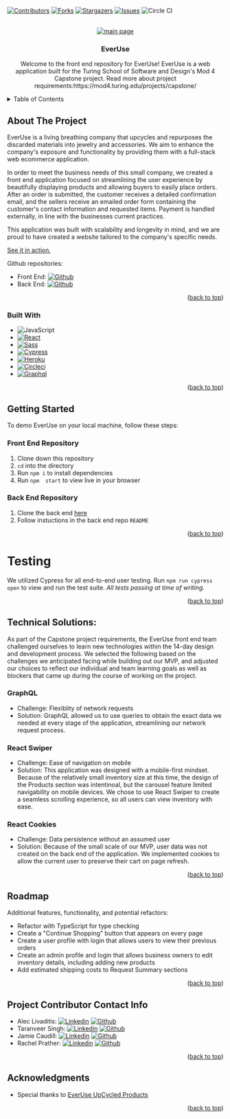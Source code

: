 <a name="readme-top"></a>

<!-- PROJECT SHIELDS -->
[![Contributors][contributors-shield]][contributors-url]
[![Forks][forks-shield]][forks-url]
[![Stargazers][stars-shield]][stars-url]
[![Issues][issues-shield]][issues-url]
![Circle CI][circleci-badge]


<!-- PROJECT LOGO -->
<br />
<div align="center">
  <a href="https://everuse-fe-c2ebec288f10.herokuapp.com/">
    <img src="https://user-images.githubusercontent.com/118572701/265548814-8cc28897-0066-40a7-9f92-bb25de9c3247.png" alt="main page">
  </a>
  <h3 align="center">EverUse</h3>
  <p align="center">
    Welcome to the front end repository for EverUse!
    EverUse is a web application built for the Turing School of Software and Design's Mod 4 Capstone project. Read more about project requirements:https://mod4.turing.edu/projects/capstone/
</div>


<!-- TABLE OF CONTENTS -->
<details>
  <summary>Table of Contents</summary>
  <ol>
    <li>
      <a href="#about-the-project">About The Project</a>
      <ul>
        <li><a href="#built-with">Built With</a></li>
      </ul>
    </li>
    <li>
      <a href="#getting-started">Getting Started</a>
      <ul>
        <li><a href="#Front End Repository">Front End Repository</a></li>
        <li><a href="#Back End Repository">Back End Repository</a></li>
      </ul>
    </li>
    <li><a href="#testing">Testing</a></li>
    <li><a href="#Technical Solutions">Technical Solutions</a></li>
    <li><a href="#Roadmap">Roadmap</a></li
    <li><a href="#Project Contributor Contact Info">Project Contributor Contact Info</a></li>
    <li><a href="#acknowledgments">Acknowledgments</a></li>
  </ol>
</details>



<!-- ABOUT THE PROJECT -->
## About The Project

EverUse is a living breathing company that upcycles and repurposes the discarded materials into jewelry and accessories. We aim to enhance the company's exposure and functionality by providing them with a full-stack web ecommerce application.

In order to meet the business needs of this small company, we created a front end application focused on streamlining the user experience by beautifully displaying products and allowing buyers to easily place orders. After an order is submitted, the customer receives a detailed confirmation email, and the sellers receive an emailed order form containing the customer's contact information and requested items. Payment is handled externally, in line with the businesses current practices. 

This application was built with scalability and longevity in mind, and we are proud to have created a website tailored to the company's specific needs.

[See it in action.](https://everuse-fe-c2ebec288f10.herokuapp.com/)

Github repositories:
* Front End: [![Github][Github]][project-fe-gh-url]
* Back End:  [![Github][Github]][project-be-gh-url]

<p align="right">(<a href="#readme-top">back to top</a>)</p>



### Built With

* ![JavaScript][JavaScript]
* [![React][React]][React-url]
* [![Sass][Sass]][Sass-url]
* [![Cypress][Cypress]][Cypress-url]
* [![Heroku][Heroku]][Heroku-url]
* [![Circleci][Circleci]][CircleCI-url]
* [![Graphql][GraphQL]][GraphQL-url]

<p align="right">(<a href="#readme-top">back to top</a>)</p>

<!-- GETTING STARTED -->
## Getting Started

To demo EverUse on your local machine, follow these steps:

### Front End Repository
1. Clone down this repository
1. `cd` into the directory
1. Run `npm i` to install dependencies
1. Run `npm  start` to view live in your browser

### Back End Repository
1. Clone the back end [here](https://github.com/EverUse/EverUse-BE)
1. Follow instuctions in the back end repo `README`

<p align="right">(<a href="#readme-top">back to top</a>)</p>


<!-- Testing -->
# Testing
We utilized Cypress for all end-to-end user testing.
Run `npm run cypress open` to view and run the test suite. 
*All tests passing at time of writing.*

<p align="right">(<a href="#readme-top">back to top</a>)</p>


<!-- Technical Solutions -->
## Technical Solutions:
As part of the Capstone project requirements, the EverUse front end team challenged ourselves to learn new technologies within the 14-day design and development process. We selected the following based on the challenges we anticipated facing while building out our MVP, and adjusted our choices to reflect our individual and team learning goals as well as blockers that came up during the course of working on the project.

### GraphQL
* Challenge: Flexiblity of network requests
* Solution: GraphQL allowed us to use queries to obtain the exact data we needed at every stage of the application, streamlining our network request process.

### React Swiper
* Challenge: Ease of navigation on mobile
* Solution: This application was designed with a mobile-first mindset. Because of the relatively small inventory size at this time, the design of the Products section was intentinoal, but the carousel feature limited navigability on mobile devices. We chose to use React Swiper to create a seamless scrolling experience, so all users can view inventory with ease.

### React Cookies
* Challenge: Data persistence without an assumed user
* Solution: Because of the small scale of our MVP, user data was not created on the back end of the application. We implemented cookies to allow the current user to preserve their cart on page refresh. 

<p align="right">(<a href="#readme-top">back to top</a>)</p>

<!-- Roadmap -->
## Roadmap
Additional features, functionality, and potential refactors:
  * Refactor with TypeScript for type checking
  * Create a "Continue Shopping" button that appears on every page
  * Create a user profile with login that allows users to view their previous orders
  * Create an admin profile and login that allows business owners to edit inventory details, including adding new products
  * Add estimated shipping costs to Request Summary sections

<p align="right">(<a href="#readme-top">back to top</a>)</p>

<!-- CONTACT -->
## Project Contributor Contact Info
* Alec Livaditis: [![Linkedin][Linkedin-shield]][alec-li-url] [![Github][Github]][alec-gh-url]
* Taranveer Singh: [![Linkedin][Linkedin-shield]][taranveer-li-url] [![Github][Github]][taranveer-gh-url]
* Jamie Caudill: [![Linkedin][Linkedin-shield]][jamie-li-url] [![Github][Github]][jamie-gh-url]
* Rachel Prather: [![Linkedin][Linkedin-shield]][rachel-li-url] [![Github][Github]][rachel-gh-url]

<p align="right">(<a href="#readme-top">back to top</a>)</p>


<!-- ACKNOWLEDGMENTS -->
## Acknowledgments

* Special thanks to [EverUse UpCycled Products](https://www.instagram.com/everuseproducts/?hl=en)

<p align="right">(<a href="#readme-top">back to top</a>)</p>


<!-- MARKDOWN LINKS & IMAGES -->
<!-- https://www.markdownguide.org/basic-syntax/#reference-style-links -->
[contributors-shield]: https://img.shields.io/github/contributors/EverUse/EverUse-FE.svg?style=flat
[contributors-url]: https://github.com/EverUse/EverUse-FE/graphs/contributors
[forks-shield]: https://img.shields.io/github/forks/EverUse/EverUse-FE.svg?style=flat
[forks-url]: https://github.com/EverUse/EverUse-FE/forks
[stars-shield]: https://img.shields.io/github/stars/EverUse/EverUse-FE.svg?style=flat
[stars-url]: https://github.com/jcjurado3/civic_voice_plus_be/stargazers
[issues-shield]: https://img.shields.io/github/issues/EverUse/EverUse-FE.svg?style=flat
[issues-url]: https://github.com/EverUse/EverUse-FE/issues
[linkedin-shield]: https://img.shields.io/badge/LinkedIn-0077B5?style=for-the-badge&logo=linkedin&logoColor=white
[circleci-badge]: https://circleci.com/gh/EverUse/EverUse-FE.svg?style=shield&circle-token=77487a9c4e7a05ab874ab41c0bb4690220dc2d3c
[alec-li-url]: https://www.linkedin.com/in/alec-livaditis/
[taranveer-li-url]: https://www.linkedin.com/in/taranveersingh93/
[jamie-li-url]: https://www.linkedin.com/in/jamie-caudill/
[rachel-li-url]: https://www.linkedin.com/in/rachel-soae-prather/
[Github]: https://img.shields.io/badge/GitHub-100000?style=for-the-badge&logo=github&logoColor=white
[project-fe-gh-url]: https://github.com/EverUse/EverUse-FE
[project-be-gh-url]: https://github.com/EverUse/EverUse-BE
[alec-gh-url]: https://github.com/alivaditis
[taranveer-gh-url]: https://github.com/taranveersingh93
[jamie-gh-url]: https://github.com/JamieCaudill
[rachel-gh-url]: https://github.com/rachelsoae
[JavaScript]: https://img.shields.io/badge/JavaScript-%23F7DF1E?style=for-the-badge&logo=javascript&logoColor=black
[React]: https://img.shields.io/badge/React-%2361DAFB?style=for-the-badge&logo=react&logoColor=black
[React-url]: https://react.dev/
[Sass]: https://img.shields.io/badge/Sass-%23CC6699?style=for-the-badge&logo=sass&logoColor=white
[Sass-url]: https://sass-lang.com/
[Cypress]: https://img.shields.io/badge/Cypress-%2317202C?style=for-the-badge&logo=cypress&logoColor=white
[Cypress-url]: https://docs.cypress.io/guides/overview/why-cypress
[Heroku]: https://img.shields.io/badge/Heroku-430098?style=for-the-badge&logo=heroku&logoColor=white
[Heroku-url]: https://devcenter.heroku.com/articles/getting-started-with-rails7
[CircleCI]: https://img.shields.io/badge/circleci-343434?style=for-the-badge&logo=circleci&logoColor=white
[CircleCI-url]: https://circleci.com/
[GraphQL]: https://img.shields.io/badge/Graphql-E10098?style=for-the-badge&logo=graphql&logoColor=white
[GraphQL-url]: https://graphql.org/